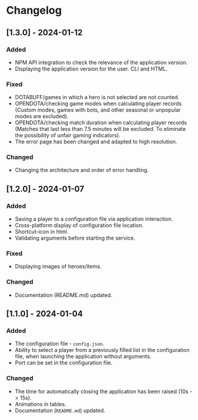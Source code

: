 # Changelog

## [1.3.0] - 2024-01-12

### Added

- NPM API integration to check the relevance of the application version.
- Displaying the application version for the user. CLI and HTML.

### Fixed

- DOTABUFF/games in which a hero is not selected are not counted.
- OPENDOTA/checking game modes when calculating player records (Custom modes, games with bots, and other seasonal or unpopular modes are excluded).
- OPENDOTA/checking match duration when calculating player records (Matches that last less than 7.5 minutes will be excluded. To eliminate the possibility of unfair gaming indicators).
- The error page has been changed and adapted to high resolution.

### Changed

- Changing the architecture and order of error handling.

## [1.2.0] - 2024-01-07

### Added

- Saving a player to a configuration file via application interaction.
- Cross-platform display of configuration file location.
- Shortcut-icon in html.
- Validating arguments before starting the service.

### Fixed

- Displaying images of heroes/items.

### Changed

- Documentation (README.md) updated.

## [1.1.0] - 2024-01-04

### Added

- The configuration file - `config.json`.
- Ability to select a player from a previously filled list in the configuration file, when launching the application without arguments.
- Port can be set in the configuration file.

### Changed

- The time for automatically closing the application has been raised (10s -> 15s).
- Animations in tables.
- Documentation (```README.md```) updated.
